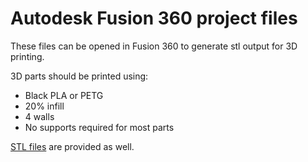 # Autodesk Fusion 360 project files

These files can be opened in Fusion 360 to generate stl output for 3D printing.

3D parts should be printed using:

- Black PLA or PETG
- 20% infill
- 4 walls
- No supports required for most parts

[STL files](/CAD/stl) are provided as well.
